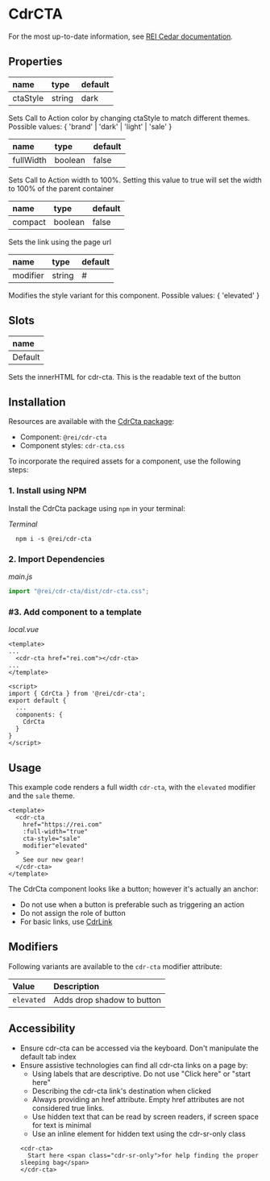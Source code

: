 # CdrCTA

For the most up-to-date information, see [REI Cedar documentation](https://rei.github.io/rei-cedar-docs/components/cta/).

## Properties

| name | type | default |
| :--- | :--- | :--- |
| ctaStyle | string | dark |

Sets Call to Action color by changing ctaStyle to match different themes. Possible values: { 'brand' | 'dark' | 'light' | 'sale' }

| name | type | default |
| :--- | :--- | :--- |
| fullWidth | boolean | false |

Sets Call to Action width to 100%. Setting this value to true will set the width to 100% of the parent container

| name | type | default |
| :--- | :--- | :--- |
| compact | boolean | false |

Sets the link using the page url

| name | type | default |
| :--- | :--- | :--- |
| modifier | string | # |

Modifies the style variant for this component. Possible values: { 'elevated' }

## Slots
| name                                            |
| :---------------------------------------------- |
| Default                                         |

Sets the innerHTML for cdr-cta. This is the readable text of the button

## Installation

Resources are available with the [CdrCta package](https://www.npmjs.com/package/@rei/cdr-cta):

- Component: `@rei/cdr-cta`
- Component styles: `cdr-cta.css`

To incorporate the required assets for a component, use the following steps:

### 1. Install using NPM

Install the CdrCta package using `npm` in your terminal:

_Terminal_

```terminal
  npm i -s @rei/cdr-cta
```

### 2. Import Dependencies

_main.js_

```javascript
import "@rei/cdr-cta/dist/cdr-cta.css";
```

### #3. Add component to a template

_local.vue_

```vue
<template>
...
  <cdr-cta href="rei.com"></cdr-cta>
...
</template>

<script>
import { CdrCta } from '@rei/cdr-cta';
export default {
  ...
  components: {
    CdrCta
  }
}
</script>
```

## Usage

This example code renders a full width `cdr-cta`, with the `elevated` modifier and the `sale` theme.

```vue
<template>
  <cdr-cta 
    href="https://rei.com" 
    :full-width="true" 
    cta-style="sale" 
    modifier"elevated"
  >
    See our new gear!
  </cdr-cta>
</template>
```

The CdrCta component looks like a button; however it's actually an anchor:
- Do not use when a button is preferable such as triggering an action
- Do not assign the role of button
- For basic links, use [CdrLink](https://www.npmjs.com/package/@rei/cdr-link)

## Modifiers

Following variants are available to the `cdr-cta` modifier attribute:

| Value      | Description                 |
|:---------- |:----------------------------|
| `elevated` | Adds drop shadow to button  |

## Accessibility

- Ensure cdr-cta can be accessed via the keyboard. Don't manipulate the default tab index
- Ensure assistive technologies can find all cdr-cta links on a page by:
  - Using labels that are descriptive. Do not use "Click here" or "start here"
  - Describing the cdr-cta link's destination when clicked
  - Always providing an href attribute. Empty href attributes are not considered true links.
  - Use hidden text that can be read by screen readers, if screen space for text is minimal
  - Use an inline element for hidden text using the cdr-sr-only class
  ```vue
  <cdr-cta>
    Start here <span class="cdr-sr-only">for help finding the proper sleeping bag</span>
  </cdr-cta>
  ```